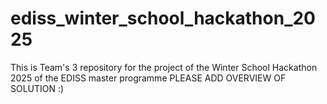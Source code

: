 # ediss_winter_school_hackathon_2025
This is Team's 3 repository for the project of the Winter School Hackathon 2025 of the EDISS master programme
PLEASE ADD OVERVIEW OF SOLUTION :)
